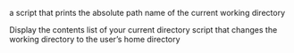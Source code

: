 a script that prints the absolute path name of the current working directory
 
Display the contents list of your current directory
script that changes the working directory to the user’s home directory
